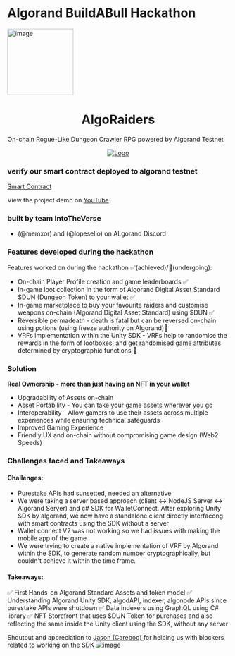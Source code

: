 # Algorand BuildABull Hackathon
<img width="150" alt="image" src="https://github.com/IntoTheVerse/BuildABull-RPG-AlgoRaiders/assets/43913734/0d591408-9b98-4330-b279-f27fad8b7360">


<h1 align="center">AlgoRaiders</h1>
On-chain Rogue-Like Dungeon Crawler RPG powered by Algorand Testnet 
<p align="center">
  <a href="https://youtu.be/IEfSIgAxVZg">
    <img src="https://github.com/IntoTheVerse/BuildABull-RPG-AlgoRaiders/assets/43913734/a9593761-439f-4a27-9c13-f6c4ee10052d" alt="Logo" >
  </a>
</p>



### verify our smart contract deployed to algorand testnet
[Smart Contract]()

  
</p>
  <p>View the project demo on <a href="">YouTube</a></p>
</p>

### built by team IntoTheVerse 
- (@memxor) and (@lopeselio) on ALgorand Discord

### Features developed during the hackathon
Features worked on during the hackathon ✅(achieved)/🔄(undergoing):
- On-chain Player Profile creation and game leaderboards ✅
- In-game loot collection in the form of Algorand Digital Asset Standard $DUN (Dungeon Token) to your wallet ✅
- In-game marketplace to buy your favourite raiders and customise weapons on-chain (Algorand Digital Asset Standard) using $DUN ✅
- Reversible permadeath - death is fatal but can be reversed on-chain using potions (using freeze authority on Algorand)🔄
- VRFs implementation within the Unity SDK - VRFs help to randomise the rewards in the form of lootboxes, and get randomised game attributes determined by cryptographic functions 🔄

### Solution
**Real Ownership - more than just having an NFT in your wallet**
- Upgradability of Assets on-chain 
- Asset Portability - You can take your game assets wherever you go
- Interoperability - Allow gamers to use their assets across multiple experiences while ensuring technical safeguards
- Improved Gaming Experience
- Friendly UX and on-chain without compromising game design (Web2 Speeds)

### Challenges faced and Takeaways 

#### Challenges:
- Purestake APIs had sunsetted, needed an alternative
- We were taking a server based approach (client <-> NodeJS Server <-> Algorand Server) and c# SDK for WalletConnect. After exploring Unity SDK by algorand, we now have a standalone client directly interfacong with smart contracts using the SDK without a server
- Wallet connect V2 was not working so we had issues with making the mobile app of the game
- We were trying to create a native implementation of VRF by Algorand within the SDK, to generate random number cryptographically, but couldn't achieve it within the time frame. 

#### Takeaways:
✅ First Hands-on Algorand Standard Assets and token model
✅ Understanding Algorand Unity SDK, algodAPI, indexer, algonode APIs since purestake APIs were shutdown
✅ Data indexers using GraphQL using C# library
✅ NFT Storefront that uses $DUN Token for purchases and also reflecting the same inside the Unity client using the SDK, without any server

Shoutout and appreciation to [Jason (Careboo) ](https://github.com/jasonboukheir) for helping us with blockers related to working on the [SDK](https://github.com/CareBoo/unity-algorand-sdk)
![image](https://github.com/IntoTheVerse/BuildABull-RPG/assets/43913734/c312156f-a333-4f1c-8510-e8ad27c6e530)





 
